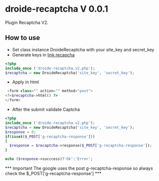 # droide-recaptcha V 0.0.1
Plugin Recaptcha V2.

## How to use

* Set class instance DroideRecaptcha with your site_key and secret_key
* Generate keys in [link recapcha](https://www.google.com/recaptcha/admin#list)

```php
<?php
include_once ('droide-recaptcha.v2.php');
$recaptcha = new DroideRecaptcha('site_key', 'secret_key');

```
* Apply in html
````php
 <form class="" action="" method="post">
<?=$recaptcha->html() ?>
</form>
````

* After the submit validate Captcha

````php
<?php
include_once ('droide-recaptcha.v2.php');
$recaptcha = new DroideRecaptcha('site_key', 'secret_key');
$response = 0;
if(isset($_POST['g-recaptcha-response']))
{
  $response = $recaptcha->response($_POST['g-recaptcha-response']);
}

echo ($response->succcess)?'Ok':'Error';

````

*** Important The google uses the post g-recaptcha-response so always check the $_POST['g-recaptcha-response'] ***
